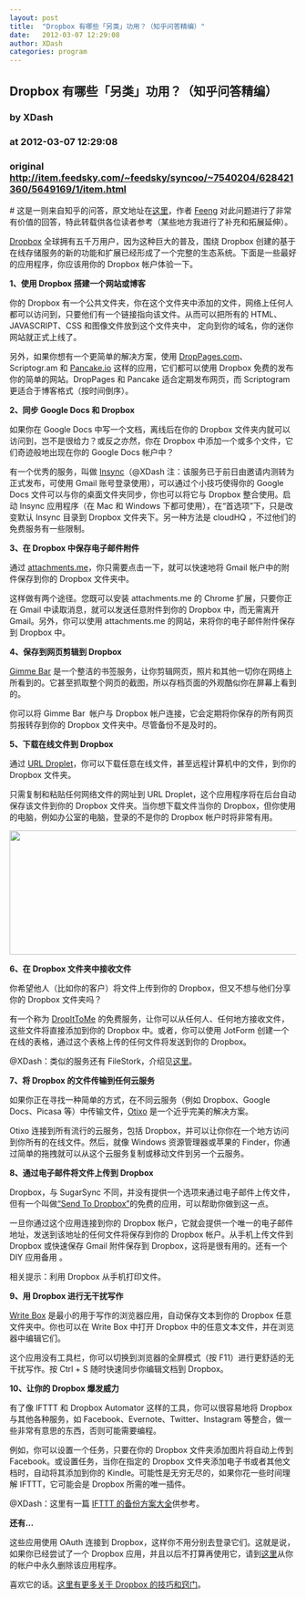 ```yaml
---
layout: post
title:  "Dropbox 有哪些「另类」功用？（知乎问答精编）"
date:   2012-03-07 12:29:08
author: XDash
categories: program
---
```


## Dropbox 有哪些「另类」功用？（知乎问答精编）
### by XDash
### at 2012-03-07 12:29:08
### original <http://item.feedsky.com/~feedsky/syncoo/~7540204/628421360/5649169/1/item.html>

<p># 这是一则来自知乎的问答，原文地址在<a href="http://www.zhihu.com/question/20104959">这里</a>，作者 <a href="http://www.zhihu.com/people/feeng">Feeng</a> 对此问题进行了非常有价值的回答，特此转载供各位读者参考（某些地方我进行了补充和拓展延伸）。</p>
<p><span><a href="http://www.syncoo.com/tag/dropbox" title="Dropbox">Dropbox</a></span> 全球拥有五千万用户，因为这种巨大的普及，围绕 Dropbox 创建的基于在线存储服务的新的功能和扩展已经形成了一个完整的生态系统。下面是一些最好的应用程序，你应该用你的 Dropbox 帐户体验一下。</p>
<p><strong>1、使用 Dropbox 搭建一个网站或博客</strong></p>
<p>你的 Dropbox 有一个公共文件夹，你在这个文件夹中添加的文件，网络上任何人都可以访问到，只要他们有一个链接指向该文件。从而可以把所有的 HTML、JAVASCRIPT、CSS 和图像文件放到这个文件夹中， 定向到你的域名，你的迷你网站就正式上线了。</p>
<p>另外，如果你想有一个更简单的解决方案，使用 <a rel="nofollow" href="http://droppages.com/">DropPages.com</a>、Scriptogr.am 和 <a rel="nofollow" href="http://pancake.io/">Pancake.io</a> 这样的应用，它们都可以使用 Dropbox 免费的发布你的简单的网站。DropPages 和 Pancake 适合定期发布网页，而 Scriptogram 更适合于博客格式（按时间倒序）。</p>
<p><strong>2、同步 Google Docs 和 Dropbox</strong></p>
<p>如果你在 Google Docs 中写一个文档，离线后在你的 Dropbox 文件夹内就可以访问到，岂不是很给力？或反之亦然，你在 Dropbox 中添加一个或多个文件，它们奇迹般地出现在你的 Google Docs 帐户中？</p>
<p>有一个优秀的服务，叫做 <a href="http://insynchq.com/">Insync</a>（@XDash 注：该服务已于前日由邀请内测转为正式发布，可使用 Gmail 账号登录使用），可以通过个小技巧使得你的 Google Docs 文件可以与你的桌面文件夹同步，你也可以将它与 Dropbox 整合使用。启动 Insync 应用程序（在 Mac 和 Windows 下都可使用），在“首选项”下，只是改变默认 Insync 目录到 Dropbox 文件夹下。另一种方法是 cloudHQ ，不过他们的免费服务有一些限制。</p>
<p><span></span><span style="font-weight:bold">3、在 Dropbox 中保存电子邮件附件</span></p>
<p>通过 <a rel="nofollow" href="http://attachments.me/">attachments.me</a>，你只需要点击一下，就可以快速地将 Gmail 帐户中的附件保存到你的 Dropbox 文件夹中。</p>
<p>这样做有两个途径。您既可以安装 attachments.me 的 Chrome 扩展，只要你正在 Gmail 中读取消息，就可以发送任意附件到你的 Dropbox 中，而无需离开 Gmail。另外，你可以使用 attachments.me 的网站，来将你的电子邮件附件保存到 Dropbox 中。</p>
<p><strong>4、保存到网页剪辑到 Dropbox</strong></p>
<p><a href="http://gimmebar.com/">Gimme Bar</a> 是一个整洁的书签服务，让你剪辑网页，照片和其他一切你在网络上所看到的。它甚至抓取整个网页的截图，所以存档页面的外观酷似你在屏幕上看到的。</p>
<p>你可以将 Gimme Bar  帐户与 Dropbox 帐户连接，它会定期将你保存的所有网页剪报转存到你的 Dropbox 文件夹中。尽管备份不是及时的。</p>
<p><strong>5、下载在线文件到 Dropbox</strong></p>
<p>通过 <a href="http://urldroplet.com/">URL Droplet</a>，你可以下载任意在线文件，甚至远程计算机中的文件，到你的 Dropbox 文件夹。</p>
<p>只需复制和粘贴任何网络文件的网址到 URL Droplet，这个应用程序将在后台自动保存该文件到你的 Dropbox 文件夹。当你想下载文件当你的 Dropbox，但你使用的电脑，例如办公室的电脑，登录的不是你的 Dropbox 帐户时将非常有用。</p>
<p style="text-align:center"><a href="http://www.syncoo.com/wp-content/uploads/2012/03/dropbox-special-uses.jpg" rel="lightbox[7340]"><img title="dropbox-special-uses" src="http://www.syncoo.com/wp-content/uploads/2012/03/dropbox-special-uses.jpg" alt="" width="549" height="218"></a></p>
<p><strong>6、在 Dropbox 文件夹中接收文件</strong></p>
<p>你希望他人（比如你的客户）将文件上传到你的 Dropbox，但又不想与他们分享你的 Dropbox 文件夹吗？</p>
<p>有一个称为 <a href="javascript:void(0);">DropItToMe</a> 的免费服务，让你可以从任何人、任何地方接收文件，这些文件将直接添加到你的 Dropbox 中。或者，你可以使用 JotForm 创建一个在线的表格，通过这个表格上传的任何文件将发送到你的 Dropbox。</p>
<p>@XDash：类似的服务还有 FileStork，介绍见<a href="http://www.syncoo.com/filestork.htm">这里</a>。</p>
<p><strong>7、将 Dropbox 的文件传输到任何云服务</strong></p>
<p>如果你正在寻找一种简单的方式，在不同云服务（例如 Dropbox、Google Docs、Picasa 等）中传输文件，<a href="http://t3n.de/news/otixo-dropbox-picasa-box-360799/">Otixo</a> 是一个近乎完美的解决方案。</p>
<p>Otixo 连接到所有流行的云服务，包括 Dropbox，并可以让你你在一个地方访问到你所有的在线文件​​。然后，就像 Windows 资源管理器或苹果的 Finder，你通过简单的拖拽就可以从这个云服务复制或移动文件到另一个云服务。</p>
<p><strong>8、通过电子邮件将文件上传到 Dropbox</strong></p>
<p>Dropbox，与 SugarSync 不同，并没有提供一个选项来通过电子邮件上传文件，但有一个叫做<a href="http://sendtodropbox.com/">“Send To Dropbox”</a>的免费的应用，可以帮助你做到这一点。</p>
<p>一旦你通过这个应用连接到你的 Dropbox 帐户，它就会提供一个唯一的电子邮件地址，发送到该地址的任何文件将保存到你的 Dropbox 帐户。从手机上传文件到 Dropbox 或快速保存 Gmail 附件保存到 Dropbox，这将是很有用的。还有一个 DIY 应用备用 。</p>
<p>相关提示：利用 Dropbox 从手机打印文件。</p>
<p><strong>9、用 Dropbox 进行无干扰写作</strong></p>
<p><a href="https://write-box.appspot.com/">Write Box</a> 是最小的用于写作的浏览器应用，自动保存文本到你的 Dropbox 任意文件夹中。你也可以在 Write Box 中打开 Dropbox 中的任意文本文件，并在浏览器中编辑它们。</p>
<p>这个应用没有工具栏，你可以切换到浏览器的全屏模式（按 F11）进行更舒适的无干扰写作。按 Ctrl + S 随时快速同步你编辑文档到 Dropbox。</p>
<p><strong>10、让你的 Dropbox 爆发威力</strong></p>
<p>有了像 IFTTT 和 Dropbox Automator 这样的工具，你可以很容易地将 Dropbox 与其他各种服务，如 Facebook、Evernote、Twitter、Instagram 等整合，做一些非常有意思的东西，否则可能需要编程。</p>
<p>例如，你可以设置一个任务，只要在你的 Dropbox 文件夹添加图片将自动上传到 Facebook。或设置任务，当你在指定的 Dropbox 文件夹添加电子书或者其他文档时，自动将其添加到你的 Kindle。可能性是无穷无尽的，如果你花一些时间理解 IFTTT，它可能会是 Dropbox 所需的唯一插件。</p>
<p>@XDash：这里有一篇 <a href="http://www.syncoo.com/ifttt-backups-collection.htm">IFTTT 的备份方案大全</a>供参考。</p>
<p><strong>还有…</strong></p>
<p><strong></strong>这些应用使用 OAuth 连接到 Dropbox，这样你不用分别去登录它们。这就是说，如果你已经尝试了一个 Dropbox 应用，并且以后不打算再使用它，请到<a href="https://www.dropbox.com/account#applications">这里</a>从你的帐户中永久删除该应用程序。</p>
<p>喜欢它的话。<a href="http://www.syncoo.com/tag/dropbox">这里有更多关于 Dropbox 的技巧和窍门</a>。</p>
<div></div><img src="http://www1.feedsky.com/t1/628421360/syncoo/feedsky/s.gif?r=http://item.feedsky.com/~feedsky/syncoo/~7540204/628421360/5649169/1/item.html" border="0" height="0" width="0">